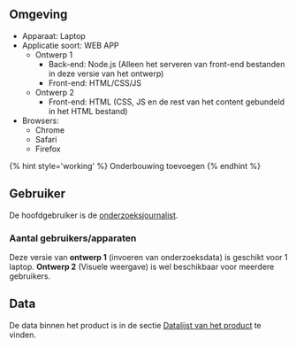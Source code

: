 

## Omgeving

* Apparaat: Laptop
* Applicatie soort: WEB APP
  * Ontwerp 1
    * Back-end: Node.js (Alleen het serveren van front-end bestanden in deze versie van het ontwerp)
    * Front-end: HTML/CSS/JS
  * Ontwerp 2
    * Front-end: HTML (CSS, JS en de rest van het content gebundeld in het HTML bestand)
* Browsers:
  * Chrome
  * Safari
  * Firefox



{% hint style='working' %}
Onderbouwing toevoegen
{% endhint %}



## Gebruiker
De hoofdgebruiker is de [onderzoeksjournalist](https://jorik.gitbook.io/project-blauwdruk/stakeholders/onderzoeksjournalist).

### Aantal gebruikers/apparaten
Deze versie van __ontwerp 1__ (invoeren van onderzoeksdata) is geschikt voor 1 laptop. __Ontwerp 2__ (Visuele weergave) is wel beschikbaar voor meerdere gebruikers.


## Data
De data binnen het product is in de sectie [Datalijst van het product](https://jorik.gitbook.io/project-blauwdruk/data-lijst) te vinden.


